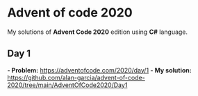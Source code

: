 # Advent of code 2020
My solutions of **Advent Code 2020** edition using **C#** language.

## Day 1
**- Problem:** https://adventofcode.com/2020/day/1
**- My solution:** https://github.com/alan-garcia/advent-of-code-2020/tree/main/AdventOfCode2020/Day1
